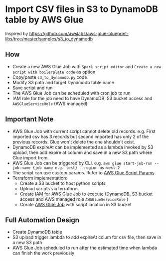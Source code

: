 # Import CSV files in S3 to DynamoDB table by AWS Glue

Inspired by https://github.com/awslabs/aws-glue-blueprint-libs/tree/master/samples/s3_to_dynamodb

## How
* Create a new AWS Glue Job with `Spark script editor` and `Create a new script with boilerplate code` as option
* Copy/paste `s3_to_dynamodb.py` code
* Modify S3 path and target Dynamodb table name
* Save script and run
* The AWS Glue Job can be scheduled with cron job to run
* IAM role for the job need to have DynamoDB, S3 bucket access and `AWSGlueServiceRole` (AWS managed)

## Important Note
* AWS Glue Job with current script cannot delete old records. e.g. First imported csv has 3 records but second imported has only 2 of the previous records. Glue won't delete the one shouldn't exist. 
* DynamoDB expireAt can be implemented as a lambda invoked by S3 upload, then add expire at column and save in a new S3 path where Glue import from.
* AWS Glue Job can be triggered by CLI. e.g. `aws glue start-job-run --job-name {job name e.g. test} --region us-west-2`
* The script can use custom params. Refer to [AWS Glue Script Params](https://docs.aws.amazon.com/glue/latest/dg/aws-glue-api-crawler-pyspark-extensions-get-resolved-options.html)
* Terraform implementation:
  * Create a S3 bucket to host python scripts
  * Upload scripts via terraform.
  * Create IAM for AWS Glue Job to execute (DynamoDB, S3 bucket access and AWS managed role `AWSGlueServiceRole` )
  * Create [AWS Glue Job](https://registry.terraform.io/providers/hashicorp/aws/latest/docs/resources/glue_job) with script location in S3 bucket

## Full Automation Design
* Create DynamoDB table
* S3 upload trigger lambda to add expireAt colum for csv file, then save in a new S3 path
* AWS Glue Job scheduled to run after the estimated time when lambda can finish the work previously
